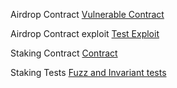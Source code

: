 

Airdrop Contract [Vulnerable Contract](https://github.com/Enniwealth/audit-airdrop-staking/blob/main/src/Airdrop.sol) 

Airdrop Contract exploit [Test Exploit](https://github.com/Enniwealth/audit-airdrop-staking/blob/main/test/Airdrop.t.sol) 


Staking Contract [Contract](https://github.com/Enniwealth/audit-airdrop-staking/blob/main/src/Staking.sol) 

Staking Tests [Fuzz and Invariant tests](https://github.com/Enniwealth/audit-airdrop-staking/blob/main/test/Staking.t.sol) 
